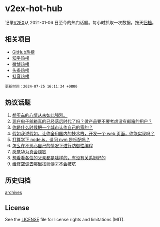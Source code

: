 # v2ex-hot-hub

 记录[V2EX](https://www.v2ex.com/)从 2021-01-06 日至今的热门话题。每小时抓取一次数据，按天[归档](archives)。
 
 ## 相关项目

- [GitHub热榜](https://github.com/lonnyzhang423/github-hot-hub)
- [知乎热榜](https://github.com/lonnyzhang423/zhihu-hot-hub)
- [微博热榜](https://github.com/lonnyzhang423/weibo-hot-hub)
- [头条热榜](https://github.com/lonnyzhang423/toutiao-hot-hub)
- [抖音热榜](https://github.com/lonnyzhang423/douyin-hot-hub)


 `更新时间：2024-07-25 16:11:34 +0800`

## 热议话题

1. [想买车的心情从未如此强烈。](https://www.v2ex.com/t/1059802)
1. [现在电子邮箱真的已经落后时代了吗？做产品要不要考虑没有邮箱的用户？](https://www.v2ex.com/t/1059889)
1. [你是什么时候把一个城市认作自己的家的？](https://www.v2ex.com/t/1059771)
1. [假如我说假如，让你全用国内的技术栈，开发一个 web 页面，你能实现吗？](https://www.v2ex.com/t/1059754)
1. [打算学下 node.js，请问 nvm 是标配吗？](https://www.v2ex.com/t/1059859)
1. [怎么在不恶心自己的情况下进行防御性编程](https://www.v2ex.com/t/1059747)
1. [感觉华为真会赚钱](https://www.v2ex.com/t/1059883)
1. [想看看各位的父亲都是啥样的，有没有关系挺好的](https://www.v2ex.com/t/1059959)
1. [维修空调去哪里找师傅才不会被坑](https://www.v2ex.com/t/1059890)

## 历史归档

[archives](archives)

## License

See the [LICENSE](LICENSE) file for license rights and limitations (MIT).
